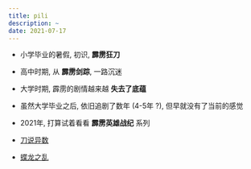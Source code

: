 ```yaml
---
title: pili
description: ~
date: 2021-07-17
---
```


* 小学毕业的暑假, 初识, **霹雳狂刀**
* 高中时期, 从 **霹雳剑踪**, 一路沉迷
* 大学时期, 霹雳的剧情越来越 **失去了底蕴**
* 虽然大学毕业之后, 依旧追剧了数年 (4-5年 ?), 但早就没有了当前的感觉
* 2021年, 打算试着看看 **霹雳英雄战纪** 系列

* [刀说异数](https://movie.douban.com/subject/30400658/)
* [蝶龙之乱](https://movie.douban.com/subject/35140606/)
